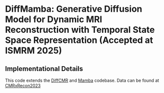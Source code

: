 # DiffMamba: Generative Diffusion Model for Dynamic MRI Reconstruction with Temporal State Space Representation (Accepted at ISMRM 2025)

## Implementational Details
This code extends the [DiffCMR](https://github.com/xmed-lab/DiffCMR) and [Mamba](https://github.com/state-spaces/mamba) codebase. Data can be found at [CMRxRecon2023](https://cmrxrecon.github.io/Challenge.html)
